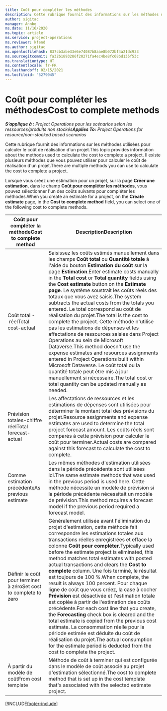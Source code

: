 ```yaml
---
title: Coût pour compléter les méthodes
description: Cette rubrique fournit des informations sur les méthodes utilisées pour calculer le coût de réalisation d'un projet.
author: sigitac
manager: Annbe
ms.date: 11/16/2020
ms.topic: article
ms.service: project-operations
ms.reviewer: kfend
ms.author: sigitac
ms.openlocfilehash: 837cb3abe33e6e74087b8aae8b072bf4a21dc933
ms.sourcegitcommit: fa32b1893286f20271fa4ec4be8fc68bd135f53c
ms.translationtype: HT
ms.contentlocale: fr-FR
ms.lasthandoff: 02/15/2021
ms.locfileid: "5279045"
---
```

# <a name="cost-to-complete-methods"></a><span data-ttu-id="5d2e1-103">Coût pour compléter les méthodes</span><span class="sxs-lookup"><span data-stu-id="5d2e1-103">Cost to complete methods</span></span>

<span data-ttu-id="5d2e1-104">_**S’applique à :** Project Operations pour les scénarios selon les ressources/produits non stockés_</span><span class="sxs-lookup"><span data-stu-id="5d2e1-104">_**Applies To:** Project Operations for resource/non-stocked based scenarios_</span></span>

<span data-ttu-id="5d2e1-105">Cette rubrique fournit des informations sur les méthodes utilisées pour calculer le coût de réalisation d'un projet.</span><span class="sxs-lookup"><span data-stu-id="5d2e1-105">This topic provides information about the methods used to calculate the cost to complete a project.</span></span> <span data-ttu-id="5d2e1-106">Il existe plusieurs méthodes que vous pouvez utiliser pour calculer le coût de réalisation d'un projet.</span><span class="sxs-lookup"><span data-stu-id="5d2e1-106">There are multiple methods you can use to calculate the cost to complete a project.</span></span> 

<span data-ttu-id="5d2e1-107">Lorsque vous créez une estimation pour un projet, sur la page **Créer une estimation**, dans le champ **Coût pour compléter les méthodes**, vous pouvez sélectionner l'un des coûts suivants pour compléter les méthodes.</span><span class="sxs-lookup"><span data-stu-id="5d2e1-107">When you create an estimate for a project, on the **Create estimate** page, in the **Cost to complete method** field, you can select one of the following cost to complete methods.</span></span>

| <span data-ttu-id="5d2e1-108">Coût pour compléter la méthode</span><span class="sxs-lookup"><span data-stu-id="5d2e1-108">Cost to complete method</span></span>    | <span data-ttu-id="5d2e1-109">Description</span><span class="sxs-lookup"><span data-stu-id="5d2e1-109">Description</span></span>                                                                                                                                                                                                                                                                                                                                                                                                                                                                                        |
|------------------------------|----------------------------------------------------------------------------------------------------------------------------------------------------------------------------------------------------------------------------------------------------------------------------------------------------------------------------------------------------------------------------------------------------------------------------------------------------------------------------------------------------|
| <span data-ttu-id="5d2e1-110">Coût total - réel</span><span class="sxs-lookup"><span data-stu-id="5d2e1-110">Total cost-actual</span></span>            | <span data-ttu-id="5d2e1-111">Saisissez les coûts estimés manuellement dans les champs **Coût total** ou **Quantité totale** à l'aide du bouton **Estimation du coût** sur la page **Estimation**.</span><span class="sxs-lookup"><span data-stu-id="5d2e1-111">Enter estimate costs manually in the **Total cost** or **Total quantity** fields using the **Cost estimate** button on the **Estimate page**.</span></span> <span data-ttu-id="5d2e1-112">Le système soustrait les coûts réels des totaux que vous avez saisis.</span><span class="sxs-lookup"><span data-stu-id="5d2e1-112">The system subtracts the actual costs from the totals you entered.</span></span> <span data-ttu-id="5d2e1-113">Le total correspond au coût de réalisation du projet.</span><span class="sxs-lookup"><span data-stu-id="5d2e1-113">The total is the cost to complete the project.</span></span> <span data-ttu-id="5d2e1-114">Cette méthode n'utilise pas les estimations de dépenses et les affectations de ressources saisies dans Project Operations au sein de Microsoft Dataverse.</span><span class="sxs-lookup"><span data-stu-id="5d2e1-114">This method doesn't use the expense estimates and resources assignments entered in Project Operations built within Microsoft Dataverse.</span></span> <span data-ttu-id="5d2e1-115">Le coût total ou la quantité totale peut être mis à jour manuellement si nécessaire.</span><span class="sxs-lookup"><span data-stu-id="5d2e1-115">The total cost or total quantity can be updated manually as needed.</span></span>  |
| <span data-ttu-id="5d2e1-116">Prévision totales-chiffre réel</span><span class="sxs-lookup"><span data-stu-id="5d2e1-116">Total forecast-actual</span></span>        | <span data-ttu-id="5d2e1-117">Les affectations de ressources et les estimations de dépenses sont utilisées pour déterminer le montant total des prévisions du projet.</span><span class="sxs-lookup"><span data-stu-id="5d2e1-117">Resource assignments and expense estimates are used to determine the total project forecast amount.</span></span> <span data-ttu-id="5d2e1-118">Les coûts réels sont comparés à cette prévision pour calculer le coût pour terminer.</span><span class="sxs-lookup"><span data-stu-id="5d2e1-118">Actual costs are compared against this forecast to calculate the cost to complete.</span></span>                                                                                                                                                                                                                                                                          |
| <span data-ttu-id="5d2e1-119">Comme estimation précédente</span><span class="sxs-lookup"><span data-stu-id="5d2e1-119">As previous estimate</span></span>         | <span data-ttu-id="5d2e1-120">Les mêmes méthodes d'estimation utilisées dans la période précédente sont utilisées ici.</span><span class="sxs-lookup"><span data-stu-id="5d2e1-120">The same estimate methods that was used in the previous period is used here.</span></span> <span data-ttu-id="5d2e1-121">Cette méthode nécessite un modèle de prévision si la période précédente nécessitait un modèle de prévision.</span><span class="sxs-lookup"><span data-stu-id="5d2e1-121">This method requires a forecast model if the previous period required a forecast model.</span></span>                                                                                                                                                                                                                                                                                                                           |
| <span data-ttu-id="5d2e1-122">Définir le coût pour terminer à zéro</span><span class="sxs-lookup"><span data-stu-id="5d2e1-122">Set cost to complete to zero</span></span> | <span data-ttu-id="5d2e1-123">Généralement utilisée avant l'élimination du projet d'estimation, cette méthode fait correspondre les estimations totales aux transactions réelles enregistrées et efface la colonne **Coût pour compléter**.</span><span class="sxs-lookup"><span data-stu-id="5d2e1-123">Typically used before the estimate project is eliminated, this method matches total estimates with posted actual transactions and clears the **Cost to complete** column.</span></span> <span data-ttu-id="5d2e1-124">Une fois terminé, le résultat est toujours de 100 %.</span><span class="sxs-lookup"><span data-stu-id="5d2e1-124">When complete, the result is always 100 percent.</span></span> <span data-ttu-id="5d2e1-125">Pour chaque ligne de coût que vous créez, la case à cocher **Prévision** est désactivée et l'estimation totale est copiée à partir de l'estimation des coûts précédente.</span><span class="sxs-lookup"><span data-stu-id="5d2e1-125">For each cost line that you create, the **Forecasting** check box is cleared and the total estimate is copied from the previous cost estimate.</span></span> <span data-ttu-id="5d2e1-126">La consommation réelle pour la période estimée est déduite du coût de réalisation du projet.</span><span class="sxs-lookup"><span data-stu-id="5d2e1-126">The actual consumption for the estimate period is deducted from the cost to complete the project.</span></span>              |
| <span data-ttu-id="5d2e1-127">À partir du modèle de coût</span><span class="sxs-lookup"><span data-stu-id="5d2e1-127">From cost template</span></span>           | <span data-ttu-id="5d2e1-128">Méthode de coût à terminer qui est configurée dans le modèle de coût associé au projet d'estimation sélectionné.</span><span class="sxs-lookup"><span data-stu-id="5d2e1-128">The cost to complete method that is set up in the cost template that's associated with the selected estimate project.</span></span>                                                                                                                                                                                                                                                                                                                                                                          |


[!INCLUDE[footer-include](../includes/footer-banner.md)]